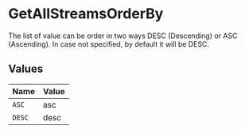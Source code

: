 # GetAllStreamsOrderBy

The list of value can be order in two ways DESC (Descending) or ASC (Ascending). In case not specified, by default it will be DESC.


## Values

| Name   | Value  |
| ------ | ------ |
| `ASC`  | asc    |
| `DESC` | desc   |